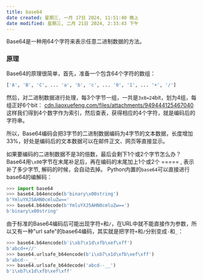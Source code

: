 ```yaml
---
title: base64
date created: 星期三, 一月 17日 2024, 11:51:40 晚上
date modified: 星期三, 二月 21日 2024, 2:33:43 下午
---
```


Base64是一种用64个字符来表示任意二进制数据的方法。
### 原理
Base64的原理很简单，首先，准备一个包含64个字符的数组：
``` python
['A', 'B', 'C', ... 'a', 'b', 'c', ... '0', '1', ... '+', '/']
```
然后，对二进制数据进行处理，每3个字节一组，一共是`3x8=24`bit，划为4组，每组正好6个bit：
[cdn.liaoxuefeng.com/files/attachments/949444125467040](https://www.liaoxuefeng.com/files/attachments/949444125467040)
这样我们得到4个数字作为索引，然后查表，获得相应的4个字符，就是编码后的字符串。

所以，Base64编码会把3字节的二进制数据编码为4字节的文本数据，长度增加33%，好处是编码后的文本数据可以在邮件正文、网页等直接显示。

如果要编码的二进制数据不是3的倍数，最后会剩下1个或2个字节怎么办？Base64用`\x00`字节在末尾补足后，再在编码的末尾加上1个或2个 ==\=== , 表示补了多少字节, 解码的时候，会自动去掉。
Python内置的`base64`可以直接进行base64的编解码：
```python
>>> import base64
>>> base64.b64encode(b'binary\x00string')
b'YmluYXJ5AHN0cmluZw=='
>>> base64.b64decode(b'YmluYXJ5AHN0cmluZw==')
b'binary\x00string'
```
由于标准的Base64编码后可能出现字符`+`和`/`，在URL中就不能直接作为参数，所以又有一种"url safe"的base64编码，其实就是把字符`+`和`/`分别变成`-`和`_`：
```python
>>> base64.b64encode(b'i\xb7\x1d\xfb\xef\xff')
b'abcd++//'
>>> base64.urlsafe_b64encode(b'i\xb7\x1d\xfb\xef\xff')
b'abcd--__'
>>> base64.urlsafe_b64decode('abcd--__')
b'i\xb7\x1d\xfb\xef\xff'
```